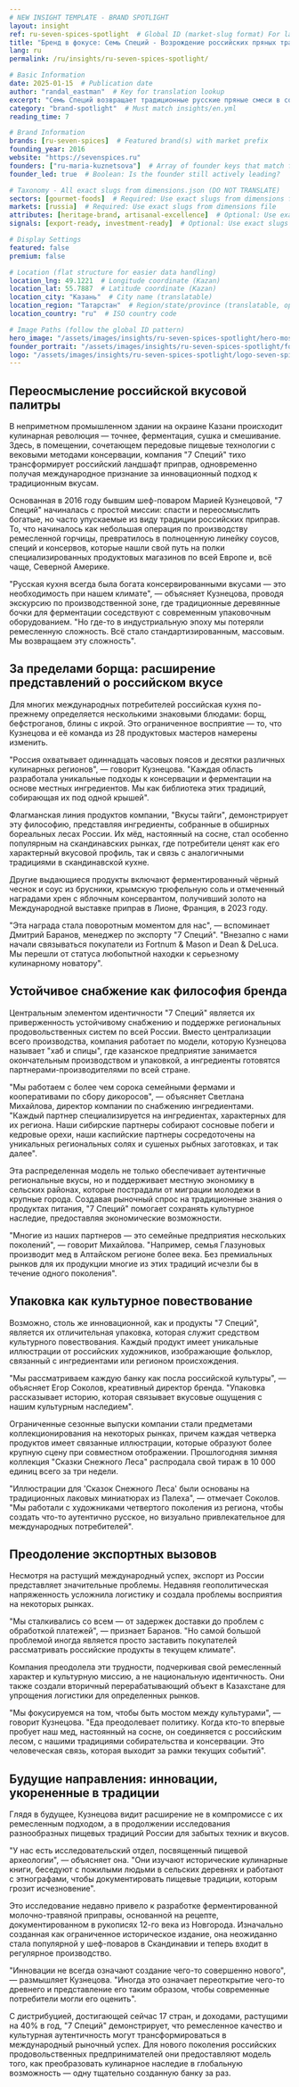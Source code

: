 ```yaml
---
# NEW INSIGHT TEMPLATE - BRAND SPOTLIGHT
layout: insight
ref: ru-seven-spices-spotlight  # Global ID (market-slug format) For language switcher
title: "Бренд в фокусе: Семь Специй - Возрождение российских пряных традиций"
lang: ru
permalink: /ru/insights/ru-seven-spices-spotlight/

# Basic Information
date: 2025-01-15  # Publication date
author: "randal_eastman"  # Key for translation lookup
excerpt: "Семь Специй возвращает традиционные русские пряные смеси в современную кухню, сочетая исторические рецепты с современным производством для экспорта на мировые рынки."
category: "brand-spotlight"  # Must match insights/en.yml
reading_time: 7

# Brand Information
brands: [ru-seven-spices]  # Featured brand(s) with market prefix
founding_year: 2016
website: "https://sevenspices.ru"
founders: ["ru-maria-kuznetsova"]  # Array of founder keys that match founder_names.json entries
founder_led: true  # Boolean: Is the founder still actively leading?

# Taxonomy - All exact slugs from dimensions.json (DO NOT TRANSLATE)
sectors: [gourmet-foods]  # Required: Use exact slugs from dimensions file
markets: [russia]  # Required: Use exact slugs from dimensions file
attributes: [heritage-brand, artisanal-excellence]  # Optional: Use exact slugs from dimensions file
signals: [export-ready, investment-ready]  # Optional: Use exact slugs from dimensions file

# Display Settings
featured: false
premium: false

# Location (flat structure for easier data handling)
location_lng: 49.1221  # Longitude coordinate (Kazan)
location_lat: 55.7887  # Latitude coordinate (Kazan)
location_city: "Казань"  # City name (translatable)
location_region: "Татарстан"  # Region/state/province (translatable, optional)
location_country: "ru"  # ISO country code 

# Image Paths (follow the global ID pattern)
hero_image: "/assets/images/insights/ru-seven-spices-spotlight/hero-moscow-spice-market.jpg"
founder_portrait: "/assets/images/insights/ru-seven-spices-spotlight/founder-portrait-marina-petrova.jpg"  # Optional
logo: "/assets/images/insights/ru-seven-spices-spotlight/logo-seven-spices.png"  # Optional
---
```


## Переосмысление российской вкусовой палитры

В неприметном промышленном здании на окраине Казани происходит кулинарная революция — точнее, ферментация, сушка и смешивание. Здесь, в помещении, сочетающем передовые пищевые технологии с вековыми методами консервации, компания "7 Специй" тихо трансформирует российский ландшафт приправ, одновременно получая международное признание за инновационный подход к традиционным вкусам.

Основанная в 2016 году бывшим шеф-поваром Марией Кузнецовой, "7 Специй" начиналась с простой миссии: спасти и переосмыслить богатые, но часто упускаемые из виду традиции российских приправ. То, что начиналось как небольшая операция по производству ремесленной горчицы, превратилось в полноценную линейку соусов, специй и консервов, которые нашли свой путь на полки специализированных продуктовых магазинов по всей Европе и, всё чаще, Северной Америке.

"Русская кухня всегда была богата консервированными вкусами — это необходимость при нашем климате", — объясняет Кузнецова, проводя экскурсию по производственной зоне, где традиционные деревянные бочки для ферментации соседствуют с современным упаковочным оборудованием. "Но где-то в индустриальную эпоху мы потеряли ремесленную сложность. Всё стало стандартизированным, массовым. Мы возвращаем эту сложность".

## За пределами борща: расширение представлений о российском вкусе

Для многих международных потребителей российская кухня по-прежнему определяется несколькими знаковыми блюдами: борщ, бефстроганов, блины с икрой. Это ограниченное восприятие — то, что Кузнецова и её команда из 28 продуктовых мастеров намерены изменить.

"Россия охватывает одиннадцать часовых поясов и десятки различных кулинарных регионов", — говорит Кузнецова. "Каждая область разработала уникальные подходы к консервации и ферментации на основе местных ингредиентов. Мы как библиотека этих традиций, собирающая их под одной крышей".

Флагманская линия продуктов компании, "Вкусы тайги", демонстрирует эту философию, представляя ингредиенты, собранные в обширных бореальных лесах России. Их мёд, настоянный на сосне, стал особенно популярным на скандинавских рынках, где потребители ценят как его характерный вкусовой профиль, так и связь с аналогичными традициями в скандинавской кухне.

Другие выдающиеся продукты включают ферментированный чёрный чеснок и соус из брусники, крымскую трюфельную соль и отмеченный наградами хрен с яблочным консервантом, получивший золото на Международной выставке приправ в Лионе, Франция, в 2023 году.

"Эта награда стала поворотным моментом для нас", — вспоминает Дмитрий Баранов, менеджер по экспорту "7 Специй". "Внезапно с нами начали связываться покупатели из Fortnum & Mason и Dean & DeLuca. Мы перешли от статуса любопытной находки к серьезному кулинарному новатору".

## Устойчивое снабжение как философия бренда

Центральным элементом идентичности "7 Специй" является их приверженность устойчивому снабжению и поддержке региональных продовольственных систем по всей России. Вместо централизации всего производства, компания работает по модели, которую Кузнецова называет "хаб и спицы", где казанское предприятие занимается окончательным производством и упаковкой, а ингредиенты готовятся партнерами-производителями по всей стране.

"Мы работаем с более чем сорока семейными фермами и кооперативами по сбору дикоросов", — объясняет Светлана Михайлова, директор компании по снабжению ингредиентами. "Каждый партнер специализируется на ингредиентах, характерных для их региона. Наши сибирские партнеры собирают сосновые побеги и кедровые орехи, наши каспийские партнеры сосредоточены на уникальных региональных солях и сушеных рыбных заготовках, и так далее".

Эта распределенная модель не только обеспечивает аутентичные региональные вкусы, но и поддерживает местную экономику в сельских районах, которые пострадали от миграции молодежи в крупные города. Создавая рыночный спрос на традиционные знания о продуктах питания, "7 Специй" помогает сохранять культурное наследие, предоставляя экономические возможности.

"Многие из наших партнеров — это семейные предприятия нескольких поколений", — говорит Михайлова. "Например, семья Глазуновых производит мед в Алтайском регионе более века. Без премиальных рынков для их продукции многие из этих традиций исчезли бы в течение одного поколения".

## Упаковка как культурное повествование

Возможно, столь же инновационной, как и продукты "7 Специй", является их отличительная упаковка, которая служит средством культурного повествования. Каждый продукт имеет уникальные иллюстрации от российских художников, изображающие фольклор, связанный с ингредиентами или регионом происхождения.

"Мы рассматриваем каждую банку как посла российской культуры", — объясняет Егор Соколов, креативный директор бренда. "Упаковка рассказывает историю, которая связывает вкусовые ощущения с нашим культурным наследием".

Ограниченные сезонные выпуски компании стали предметами коллекционирования на некоторых рынках, причем каждая четверка продуктов имеет связанные иллюстрации, которые образуют более крупную сцену при совместном отображении. Прошлогодняя зимняя коллекция "Сказки Снежного Леса" распродала свой тираж в 10 000 единиц всего за три недели.

"Иллюстрации для 'Сказок Снежного Леса' были основаны на традиционных лаковых миниатюрах из Палеха", — отмечает Соколов. "Мы работали с художниками четвертого поколения из региона, чтобы создать что-то аутентично русское, но визуально привлекательное для международных потребителей".

## Преодоление экспортных вызовов

Несмотря на растущий международный успех, экспорт из России представляет значительные проблемы. Недавняя геополитическая напряженность усложнила логистику и создала проблемы восприятия на некоторых рынках.

"Мы сталкивались со всем — от задержек доставки до проблем с обработкой платежей", — признает Баранов. "Но самой большой проблемой иногда является просто заставить покупателей рассматривать российские продукты в текущем климате".

Компания преодолела эти трудности, подчеркивая свой ремесленный характер и культурную миссию, а не национальную идентичность. Они также создали вторичный перерабатывающий объект в Казахстане для упрощения логистики для определенных рынков.

"Мы фокусируемся на том, чтобы быть мостом между культурами", — говорит Кузнецова. "Еда преодолевает политику. Когда кто-то впервые пробует наш мед, настоянный на сосне, он соединяется с российским лесом, с нашими традициями собирательства и консервации. Это человеческая связь, которая выходит за рамки текущих событий".

## Будущие направления: инновации, укорененные в традиции

Глядя в будущее, Кузнецова видит расширение не в компромиссе с их ремесленным подходом, а в продолжении исследования разнообразных пищевых традиций России для забытых техник и вкусов.

"У нас есть исследовательский отдел, посвященный пищевой археологии", — объясняет она. "Они изучают исторические кулинарные книги, беседуют с пожилыми людьми в сельских деревнях и работают с этнографами, чтобы документировать пищевые традиции, которым грозит исчезновение".

Это исследование недавно привело к разработке ферментированной молочно-травяной приправы, основанной на рецепте, документированном в рукописях 12-го века из Новгорода. Изначально созданная как ограниченное историческое издание, она неожиданно стала популярной у шеф-поваров в Скандинавии и теперь входит в регулярное производство.

"Инновации не всегда означают создание чего-то совершенно нового", — размышляет Кузнецова. "Иногда это означает переоткрытие чего-то древнего и представление его таким образом, чтобы современные потребители могли его оценить".

С дистрибуцией, достигающей сейчас 17 стран, и доходами, растущими на 40% в год, "7 Специй" демонстрирует, что ремесленное качество и культурная аутентичность могут трансформироваться в международный рыночный успех. Для нового поколения российских продовольственных предпринимателей они предоставляют модель того, как преобразовать кулинарное наследие в глобальную возможность — одну тщательно созданную банку за раз.